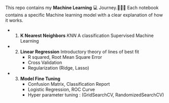 This repo contains my **Machine Learning** 💻 Journey.🚶🏽‍♂️
Each notebook contains a specific Machine learning model with a clear explanation of how it works. 

- 1. **K Nearest Neighbors** _KNN_
     A classification Supervised Machine Learning
     
- 2. **Linear Regression**
     Introductory theory of lines of best fit
     - R squared, Root Mean Square Error
     - Cross Validation
     - Regularization (Ridge, Lasso)
    
- 3. **Model Fine Tuning**
     - Confusion Matrix, Classification Report
     - Logistic Regression, ROC Curve
     - Hyper parameter tuning : (GridSearchCV, RandomizedSearchCV)
